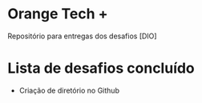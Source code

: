 # Orange Tech +
Repositório para entregas dos desafios [DIO] 

# Lista de desafios concluído
- Criação de diretório no Github
